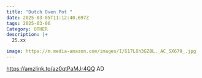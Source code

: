 ```yaml
---
title: "Dutch Oven Pot "
date: 2025-03-05T11:12:40.697Z
tags: 2025-03-06
Category: OTHER
description: |+
  25.xx

image: https://m.media-amazon.com/images/I/617L8h3GZ8L._AC_SX679_.jpg
---
```

https://amzlink.to/az0qtPaMJr4QQ   AD